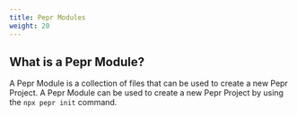 ```yaml
---
title: Pepr Modules
weight: 20
---
```



## What is a Pepr Module?

A Pepr Module is a collection of files that can be used to create a new Pepr Project. A Pepr Module can be used to create a new Pepr Project by using the `npx pepr init` command.

